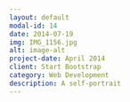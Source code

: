```yaml
---
layout: default
modal-id: 14
date: 2014-07-19
img: IMG_1156.jpg
alt: image-alt
project-date: April 2014
client: Start Bootstrap
category: Web Development
description: A self-portrait
---
```

